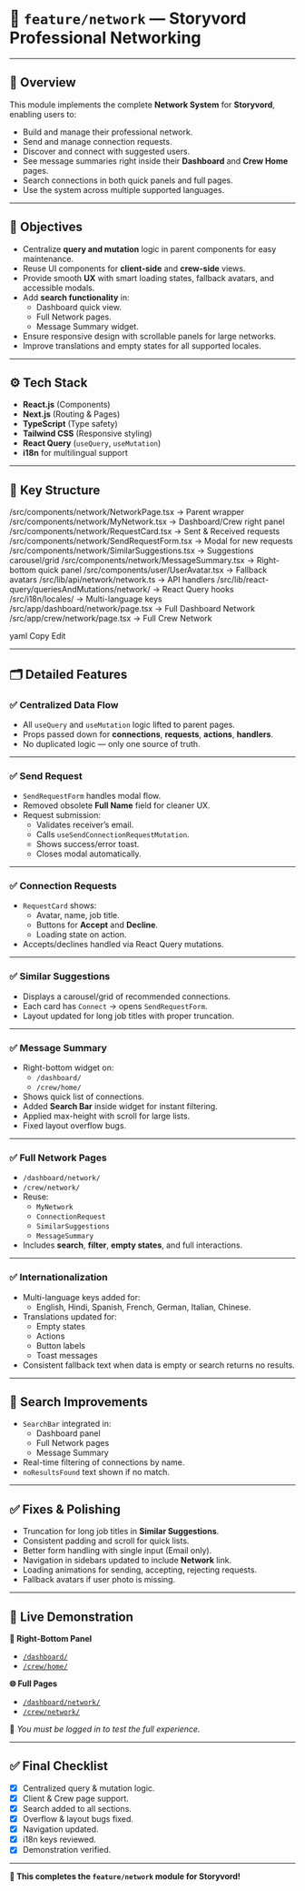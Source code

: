 # 📂 `feature/network` — Storyvord Professional Networking

---

## 🚀 Overview

This module implements the complete **Network System** for **Storyvord**, enabling users to:

- Build and manage their professional network.
- Send and manage connection requests.
- Discover and connect with suggested users.
- See message summaries right inside their **Dashboard** and **Crew Home** pages.
- Search connections in both quick panels and full pages.
- Use the system across multiple supported languages.

---

## 🎯 Objectives

- Centralize **query and mutation** logic in parent components for easy maintenance.
- Reuse UI components for **client-side** and **crew-side** views.
- Provide smooth **UX** with smart loading states, fallback avatars, and accessible modals.
- Add **search functionality** in:
  - Dashboard quick view.
  - Full Network pages.
  - Message Summary widget.
- Ensure responsive design with scrollable panels for large networks.
- Improve translations and empty states for all supported locales.

---

## ⚙️ Tech Stack

- **React.js** (Components)
- **Next.js** (Routing & Pages)
- **TypeScript** (Type safety)
- **Tailwind CSS** (Responsive styling)
- **React Query** (`useQuery`, `useMutation`)
- **i18n** for multilingual support

---

## 📁 Key Structure

/src/components/network/NetworkPage.tsx → Parent wrapper
/src/components/network/MyNetwork.tsx → Dashboard/Crew right panel
/src/components/network/RequestCard.tsx → Sent & Received requests
/src/components/network/SendRequestForm.tsx → Modal for new requests
/src/components/network/SimilarSuggestions.tsx → Suggestions carousel/grid
/src/components/network/MessageSummary.tsx → Right-bottom quick panel
/src/components/user/UserAvatar.tsx → Fallback avatars
/src/lib/api/network/network.ts → API handlers
/src/lib/react-query/queriesAndMutations/network/ → React Query hooks
/src/i18n/locales/ → Multi-language keys
/src/app/dashboard/network/page.tsx → Full Dashboard Network
/src/app/crew/network/page.tsx → Full Crew Network

yaml
Copy
Edit

---

## 🗂️ Detailed Features

### ✅ **Centralized Data Flow**

- All `useQuery` and `useMutation` logic lifted to parent pages.
- Props passed down for **connections**, **requests**, **actions**, **handlers**.
- No duplicated logic — only one source of truth.

---

### ✅ **Send Request**

- `SendRequestForm` handles modal flow.
- Removed obsolete **Full Name** field for cleaner UX.
- Request submission:
  - Validates receiver’s email.
  - Calls `useSendConnectionRequestMutation`.
  - Shows success/error toast.
  - Closes modal automatically.

---

### ✅ **Connection Requests**

- `RequestCard` shows:
  - Avatar, name, job title.
  - Buttons for **Accept** and **Decline**.
  - Loading state on action.
- Accepts/declines handled via React Query mutations.

---

### ✅ **Similar Suggestions**

- Displays a carousel/grid of recommended connections.
- Each card has `Connect` → opens `SendRequestForm`.
- Layout updated for long job titles with proper truncation.

---

### ✅ **Message Summary**

- Right-bottom widget on:
  - `/dashboard/`
  - `/crew/home/`
- Shows quick list of connections.
- Added **Search Bar** inside widget for instant filtering.
- Applied max-height with scroll for large lists.
- Fixed layout overflow bugs.

---

### ✅ **Full Network Pages**

- `/dashboard/network/`
- `/crew/network/`
- Reuse:
  - `MyNetwork`
  - `ConnectionRequest`
  - `SimilarSuggestions`
  - `MessageSummary`
- Includes **search**, **filter**, **empty states**, and full interactions.

---

### ✅ **Internationalization**

- Multi-language keys added for:
  - English, Hindi, Spanish, French, German, Italian, Chinese.
- Translations updated for:
  - Empty states
  - Actions
  - Button labels
  - Toast messages
- Consistent fallback text when data is empty or search returns no results.

---

## 🔎 Search Improvements

- `SearchBar` integrated in:
  - Dashboard panel
  - Full Network pages
  - Message Summary
- Real-time filtering of connections by name.
- `noResultsFound` text shown if no match.

---

## ✅ Fixes & Polishing

- Truncation for long job titles in **Similar Suggestions**.
- Consistent padding and scroll for quick lists.
- Better form handling with single input (Email only).
- Navigation in sidebars updated to include **Network** link.
- Loading animations for sending, accepting, rejecting requests.
- Fallback avatars if user photo is missing.

---

## 🔗 Live Demonstration

**📍 Right-Bottom Panel**

- [`/dashboard/`](https://dev.storyvord.io/dashboard/)
- [`/crew/home/`](https://dev.storyvord.io/crew/home/)

**🌐 Full Pages**

- [`/dashboard/network/`](https://dev.storyvord.io/dashboard/network/)
- [`/crew/network/`](https://dev.storyvord.io/crew/network/)

🔐 *You must be logged in to test the full experience.*

---

## ✅ Final Checklist

- [x] Centralized query & mutation logic.
- [x] Client & Crew page support.
- [x] Search added to all sections.
- [x] Overflow & layout bugs fixed.
- [x] Navigation updated.
- [x] i18n keys reviewed.
- [x] Demonstration verified.

---

**🎉 This completes the `feature/network` module for Storyvord!**
